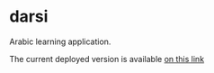 # darsi
Arabic learning application. 

The current deployed version is available [on this link](https://elalaouifaris.github.io/darsi/)

